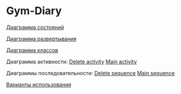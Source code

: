 # Gym-Diary



[Диаграмма состояний](https://github.com/SexyalGUN/Gym-Diary/blob/master/Diagram%20state.jpg)

[Диаграмма развертывания](https://github.com/SexyalGUN/Gym-Diary/blob/master/Diagram%20deployment.jpg)

[Диаграмма классов](https://github.com/SexyalGUN/Gym-Diary/blob/master/Diagram%20class.jpg)

Диаграмма активности:
[Delete activity](https://github.com/SexyalGUN/Gym-Diary/blob/master/delete%20activity.png)
[Main activity](https://github.com/SexyalGUN/Gym-Diary/blob/master/main%20activity.jpg)

Диаграммы последовательности:
[Delete sequence](https://github.com/SexyalGUN/Gym-Diary/blob/master/delete%20sequence.jpg)
[Main sequence](https://github.com/SexyalGUN/Gym-Diary/blob/master/main%20sequence.jpg)

[Варианты использования](https://github.com/SexyalGUN/Gym-Diary/blob/master/UseCase.jpg)
